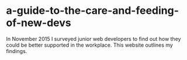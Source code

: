 # a-guide-to-the-care-and-feeding-of-new-devs
In November 2015 I surveyed junior web developers to find out how they could be better supported in the workplace. This website outlines my findings.
